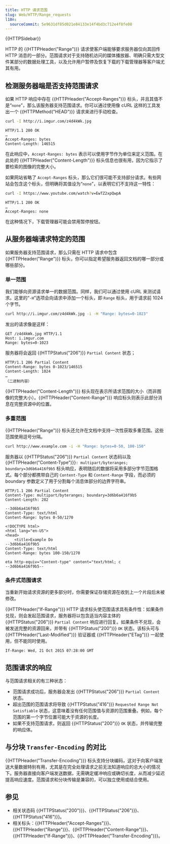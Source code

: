 ```yaml
---
title: HTTP 请求范围
slug: Web/HTTP/Range_requests
l10n:
  sourceCommit: 5e9631df85d021e84133e14f4bd3c712e4f8fe08
---
```


{{HTTPSidebar}}

HTTP 的 {{HTTPHeader("Range")}} 请求使客户端能够要求服务器仅向其回传 HTTP 消息的一部分。范围请求对于支持随机访问的媒体播放器、明确只需大型文件某部分的数据处理工具，以及允许用户暂停及恢复下载的下载管理器等客户端尤其有用。

## 检测服务器端是否支持范围请求

如果 HTTP 响应中存在 {{HTTPHeader("Accept-Ranges")}} 标头，并且其值不是“`none`”，那么该服务器支持范围请求。你可以通过使用像 cURL 这样的工具发出一个 {{HTTPMethod("HEAD")}} 请求来进行手动检查。

```bash
curl -I http://i.imgur.com/z4d4kWk.jpg
```

```http
HTTP/1.1 200 OK
…
Accept-Ranges: bytes
Content-Length: 146515
```

在此响应中，`Accept-Ranges: bytes` 表示可以使用字节作为单位来定义范围。在此处的 {{HTTPHeader("Content-Length")}} 标头信息也很有用，因为它指示了要检索的图像的完整大小。

如果网站省略了 `Accept-Ranges` 标头，那么它们很可能不支持部分请求。有些网站会包含这个标头，但明确将其值设为“`none`”，以表明它们不支持这一特性：

```bash
curl -I https://www.youtube.com/watch?v=EwTZ2xpQwpA
```

```http
HTTP/1.1 200 OK
…
Accept-Ranges: none
```

在这种情况下，下载管理器可能会禁用暂停按钮。

## 从服务器端请求特定的范围

如果服务器支持范围请求，那么只需在 HTTP 请求中包含 {{HTTPHeader("Range")}} 标头，你可以指定希望服务器返回文档的哪一部分或哪些部分。

### 单一范围

我们能够向资源请求单一的数据范围。同样，我们可以通过使用 cURL 来测试请求。这里的“`-H`”选项会向请求中添加一个标头，即 `Range` 标头，用于请求前 1024 个字节。

```bash
curl http://i.imgur.com/z4d4kWk.jpg -i -H "Range: bytes=0-1023"
```

发出的请求像是这样：

```http
GET /z4d4kWk.jpg HTTP/1.1
Host: i.imgur.com
Range: bytes=0-1023
```

服务器将会返回 {{HTTPStatus("206")}} `Partial Content` 状态；

```http
HTTP/1.1 206 Partial Content
Content-Range: bytes 0-1023/146515
Content-Length: 1024
…
（二进制内容）
```

{{HTTPHeader("Content-Length")}} 标头现在表示所请求范围的大小（而非图像的完整大小）。{{HTTPHeader("Content-Range")}} 响应标头则表示此部分消息在完整资源中的位置。

### 多重范围

{{HTTPHeader("Range")}} 标头还允许在文档中支持一次性获取多重范围。这些范围使用逗号分隔。

```bash
curl http://www.example.com -i -H "Range: bytes=0-50, 100-150"
```

服务器以 {{HTTPStatus("206")}} `Partial Content` 状态码以及 {{HTTPHeader("Content-Type")}}`: multipart/byteranges; boundary=3d6b6a416f9b5` 标头响应，表明随后的数据将采用多部分字节范围格式。每个部分都携带自己的 `Content-Type` 和 `Content-Range` 字段，而必须的 boundary 参数定义了用于分割每个消息体部分的边界字符串。

```http
HTTP/1.1 206 Partial Content
Content-Type: multipart/byteranges; boundary=3d6b6a416f9b5
Content-Length: 282

--3d6b6a416f9b5
Content-Type: text/html
Content-Range: bytes 0-50/1270

<!DOCTYPE html>
<html lang="en-US">
<head>
    <title>Example Do
--3d6b6a416f9b5
Content-Type: text/html
Content-Range: bytes 100-150/1270

eta http-equiv="Content-type" content="text/html; c
--3d6b6a416f9b5--
```

### 条件式范围请求

当重新开始请求资源的更多部分时，你需要保证存储资源在收到上一个片段后未被修改。

{{HTTPHeader("If-Range")}} HTTP 请求标头使范围请求具有条件性：如果条件兑现，则会发起范围请求，服务器将以包含适当内容主体的 {{HTTPStatus("206")}} `Partial Content` 响应进行回复。如果条件不兑现，会被发送完整的资源回来，并带有 {{HTTPStatus("200")}} `OK` 状态。该标头可与 {{HTTPHeader("Last-Modified")}} 验证器或 {{HTTPHeader("ETag")}} 一起使用，但不能同时使用。

```http
If-Range: Wed, 21 Oct 2015 07:28:00 GMT
```

## 范围请求的响应

与范围请求相关的有三种状态：

- 范围请求成功后，服务器会发出 {{HTTPStatus("206")}} `Partial Content` 状态。
- 超出范围的范围请求将导致 {{HTTPStatus("416")}} `Requested Range Not Satisfiable` 状态，这意味着没有任何范围值与资源的范围重叠。例如，每个范围的第一个字节位置可能大于资源的长度。
- 如果不支持范围请求，则返回 {{HTTPStatus("200")}} `OK` 状态，并传输完整的响应体。

## 与分块 `Transfer-Encoding` 的对比

{{HTTPHeader("Transfer-Encoding")}} 标头支持分块编码，这对于向客户端发送大量数据特别有用，尤其是在完全处理请求之前无法知道响应的总大小的情况下。服务器直接向客户端发送数据，无需确定缓冲响应或确切长度，从而减少延迟提高响应速度。范围请求和分块传输是兼容的，可以独立使用或结合使用。

## 参见

- 相关状态码 {{HTTPStatus("200")}}、{{HTTPStatus("206")}}、{{HTTPStatus("416")}}。
- 相关标头：{{HTTPHeader("Accept-Ranges")}}、{{HTTPHeader("Range")}}、{{HTTPHeader("Content-Range")}}、{{HTTPHeader("If-Range")}}、{{HTTPHeader("Transfer-Encoding")}}。
